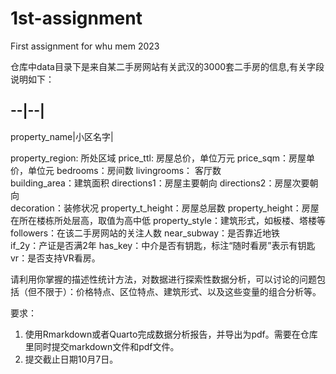 # 1st-assignment
First assignment for whu mem 2023

仓库中data目录下是来自某二手房网站有关武汉的3000套二手房的信息,有关字段说明如下：

--|--|
------
property_name|小区名字|

property_region: 所处区域
price_ttl: 房屋总价，单位万元
price_sqm：房屋单价，单位元
bedrooms：房间数
livingrooms： 客厅数      
building_area：建筑面积
directions1：房屋主要朝向
directions2：房屋次要朝向      
decoration：装修状况
property_t_height：房屋总层数
property_height：房屋在所在楼栋所处层高，取值为高中低
property_style：建筑形式，如板楼、塔楼等
followers：在该二手房网站的关注人数
near_subway：是否靠近地铁      
if_2y：产证是否满2年
has_key：中介是否有钥匙，标注“随时看房”表示有钥匙
vr：是否支持VR看房。

请利用你掌握的描述性统计方法，对数据进行探索性数据分析，可以讨论的问题包括（但不限于）：价格特点、区位特点、建筑形式、以及这些变量的组合分析等。

要求：
1. 使用Rmarkdown或者Quarto完成数据分析报告，并导出为pdf。需要在仓库里同时提交markdown文件和pdf文件。
2. 提交截止日期10月7日。

